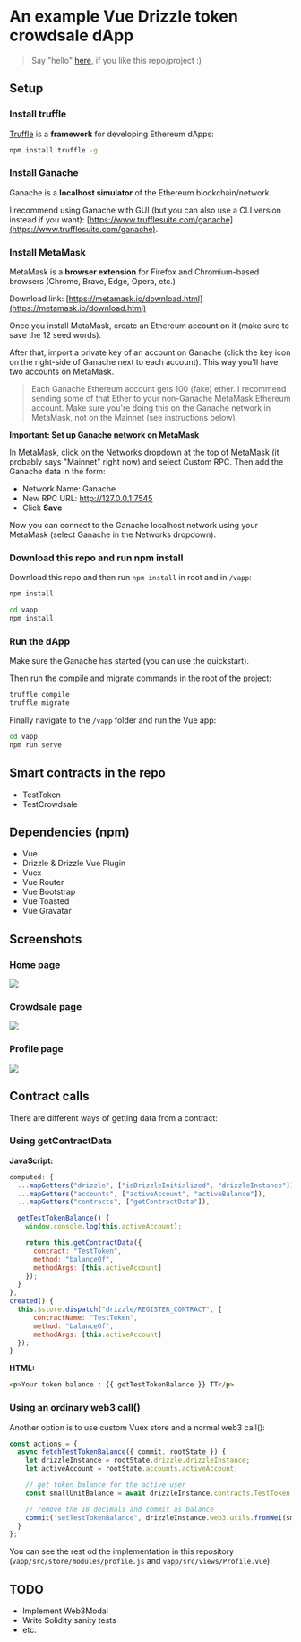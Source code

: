 # An example Vue Drizzle token crowdsale dApp

> Say "hello" [here](https://github.com/remote-gildor/vue-drizzle-crowdsale/issues/2), if you like this repo/project :)

## Setup

### Install truffle

[Truffle](https://www.trufflesuite.com/truffle) is a **framework** for developing Ethereum dApps:

```bash
npm install truffle -g
```

### Install Ganache

Ganache is a **localhost simulator** of the Ethereum blockchain/network. 

I recommend using Ganache with GUI (but you can also use a CLI version instead if you want): [https://www.trufflesuite.com/ganache](https://www.trufflesuite.com/ganache).

### Install MetaMask

MetaMask is a **browser extension** for Firefox and Chromium-based browsers (Chrome, Brave, Edge, Opera, etc.)

Download link: [https://metamask.io/download.html](https://metamask.io/download.html)

Once you install MetaMask, create an Ethereum account on it (make sure to save the 12 seed words). 

After that, import a private key of an account on Ganache (click the key icon on the right-side of Ganache next to each account). This way you'll have two accounts on MetaMask.

> Each Ganache Ethereum account gets 100 (fake) ether. I recommend sending some of that Ether to your non-Ganache MetaMask Ethereum account. Make sure you're doing this on the Ganache network in MetaMask, not on the Mainnet (see instructions below).

**Important: Set up Ganache network on MetaMask**

In MetaMask, click on the Networks dropdown at the top of MetaMask (it probably says "Mainnet" right now) and select Custom RPC. Then add the Ganache data in the form:

- Network Name: Ganache
- New RPC URL: http://127.0.0.1:7545
- Click **Save**

Now you can connect to the Ganache localhost network using your MetaMask (select Ganache in the Networks dropdown).

### Download this repo and run npm install

Download this repo and then run `npm install` in root and in `/vapp`:

```bash
npm install

cd vapp
npm install
```

### Run the dApp

Make sure the Ganache has started (you can use the quickstart).

Then run the compile and migrate commands in the root of the project:

```bash
truffle compile
truffle migrate
```

Finally navigate to the `/vapp` folder and run the Vue app:

```bash
cd vapp
npm run serve
```

## Smart contracts in the repo

- TestToken
- TestCrowdsale

## Dependencies (npm)

- Vue
- Drizzle & Drizzle Vue Plugin
- Vuex
- Vue Router
- Vue Bootstrap
- Vue Toasted
- Vue Gravatar

## Screenshots

### Home page

![](assets/home-page.png)

### Crowdsale page

![](assets/crowdsale-page.png)

### Profile page

![](assets/profile-page.png)

## Contract calls

There are different ways of getting data from a contract:

### Using getContractData

**JavaScript:**

```javascript
computed: {
  ...mapGetters("drizzle", ["isDrizzleInitialized", "drizzleInstance"]),
  ...mapGetters("accounts", ["activeAccount", "activeBalance"]),
  ...mapGetters("contracts", ["getContractData"]),

  getTestTokenBalance() {
    window.console.log(this.activeAccount);

    return this.getContractData({
      contract: "TestToken",
      method: "balanceOf",
      methodArgs: [this.activeAccount]
    });
  }
},
created() {
  this.$store.dispatch("drizzle/REGISTER_CONTRACT", {
      contractName: "TestToken",
      method: "balanceOf",
      methodArgs: [this.activeAccount]
  });
}
```

**HTML:**

```html
<p>Your token balance : {{ getTestTokenBalance }} TT</p>
```

### Using an ordinary web3 call()

Another option is to use custom Vuex store and a normal web3 call():

```javascript
const actions = {
  async fetchTestTokenBalance({ commit, rootState }) {
    let drizzleInstance = rootState.drizzle.drizzleInstance;
    let activeAccount = rootState.accounts.activeAccount;

    // get token balance for the active user
    const smallUnitBalance = await drizzleInstance.contracts.TestToken.methods.balanceOf(activeAccount).call()

    // remove the 18 decimals and commit as balance
    commit("setTestTokenBalance", drizzleInstance.web3.utils.fromWei(smallUnitBalance, "ether"));
  }
};
```

You can see the rest od the implementation in this repository (`vapp/src/store/modules/profile.js` and `vapp/src/views/Profile.vue`).

## TODO

- Implement Web3Modal
- Write Solidity sanity tests
- etc.
